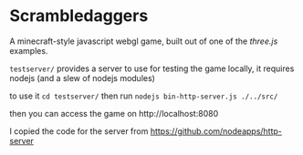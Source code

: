 Scrambledaggers
=============

A minecraft-style javascript webgl game, built out of one of the *three.js* examples.

`testserver/` provides a server to use for testing the game locally, it requires nodejs (and a slew of nodejs modules)

to use it `cd testserver/` then run `nodejs bin-http-server.js ./../src/`

then you can access the game on http://localhost:8080

I copied the code for the server from https://github.com/nodeapps/http-server
